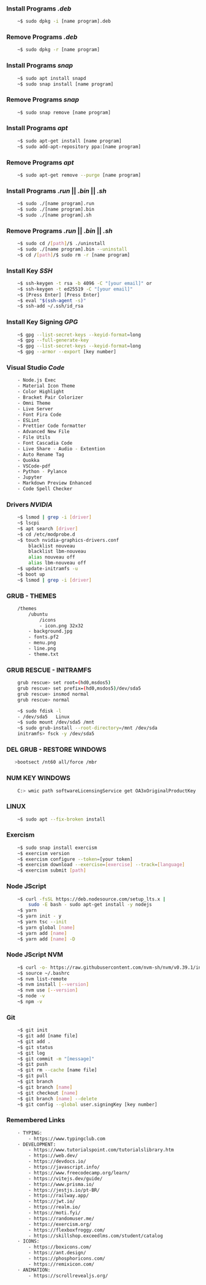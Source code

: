 ### Install Programs _.deb_

```bash
    ~$ sudo dpkg -i [name program].deb
```

### Remove Programs _.deb_

```bash
    ~$ sudo dpkg -r [name program]
```

### Install Programs _snap_

```bash
    ~$ sudo apt install snapd
    ~$ sudo snap install [name program]
```

### Remove Programs _snap_

```bash
    ~$ sudo snap remove [name program]
```

### Install Programs _apt_

```bash
    ~$ sudo apt-get install [name program]
    ~$ sudo add-apt-repository ppa:[name program]
```

### Remove Programs _apt_

```bash
    ~$ sudo apt-get remove --purge [name program]
```

### Install Programs _.run_ || _.bin_ || _.sh_

```bash
    ~$ sudo ./[name program].run
    ~$ sudo ./[name program].bin
    ~$ sudo ./[name program].sh
```

### Remove Programs _.run_ || _.bin_ || _.sh_

```bash
    ~$ sudo cd /[path]/$ ./uninstall
    ~$ sudo ./[name program].bin --uninstall
    ~$ cd /[path]/$ sudo rm -r [name program]
```

### Install Key _SSH_

```bash
    ~$ ssh-keygen -t rsa -b 4096 -C "[your email]" or
    ~$ ssh-keygen -t ed25519 -C "[your email]"
    ~$ [Press Enter] [Press Enter]
    ~$ eval "$(ssh-agent -s)"
    ~$ ssh-add ~/.ssh/id_rsa
```

### Install Key Signing _GPG_

```bash
    ~$ gpg --list-secret-keys --keyid-format=long
    ~$ gpg --full-generate-key
    ~$ gpg --list-secret-keys --keyid-format=long
    ~$ gpg --armor --export [key number]
```

### Visual Studio _Code_

```bash
    - Node.js Exec
    - Material Icon Theme
    - Color Highlight
    - Bracket Pair Colorizer
    - Omni Theme
    - Live Server
    - Font Fira Code
    - ESLint
    - Prettier Code formatter
    - Advanced New File
    - File Utils
    - Font Cascadia Code
    - Live Share - Audio - Extention
    - Auto Rename Tag
    - Quokka
    - VSCode-pdf
    - Python - Pylance
    - Jupyter
    - Markdown Preview Enhanced
    - Code Spell Checker
```

### Drivers _NVIDIA_

```bash
    ~$ lsmod | grep -i [driver]
    ~$ lscpi
    ~$ apt search [driver]
    ~$ cd /etc/modprobe.d
    ~$ touch nvidia-graphics-drivers.conf
        blacklist nouveau
        blacklist lbm-nouveau
        alias nouveau off
        alias lbm-nouveau off
    ~$ update-initramfs -u
    ~$ boot up
    ~$ lsmod | grep -i [driver]
```

### GRUB - THEMES

```bash
    /themes
        /ubuntu
            /icons
            - icon.png 32x32
        - background.jpg
        - fonts.pf2
        - menu.png
        - line.png
        - theme.txt
```

### GRUB RESCUE - INITRAMFS

```bash
    grub rescue> set root=(hd0,msdos5)
    grub rescue> set prefix=(hd0,msdos5)/dev/sda5
    grub rescue> insmod normal
    grub rescue> normal

    ~$ sudo fdisk -l
    - /dev/sda5   Linux
    ~$ sudo mount /dev/sda5 /mnt
    ~$ sudo grub-install --root-directory=/mnt /dev/sda
    initramfs> fsck -y /dev/sda5
```

### DEL GRUB - RESTORE WINDOWS

```bash
   >bootsect /nt60 all/force /mbr
```

### NUM KEY WINDOWS

```bash
    C:> wmic path softwareLicensingService get OA3xOriginalProductKey
```

### LINUX

```bash
    ~$ sudo apt --fix-broken install
```

### Exercism

```bash
    ~$ sudo snap install exercism
    ~$ exercism version
    ~$ exercism configure --token=[your token]
    ~$ exercism download --exercise=[exercise] --track=[language]
    ~$ exercism submit [path]
```

### Node JScript

```bash
    ~$ curl -fsSL https://deb.nodesource.com/setup_lts.x |
        sudo -E bash - sudo apt-get install -y nodejs
    ~$ yarn
    ~$ yarn init - y
    ~$ yarn tsc --init
    ~$ yarn global [name]
    ~$ yarn add [name]
    ~$ yarn add [name] -D
```

### Node JScript NVM

```bash
    ~$ curl -o- https://raw.githubusercontent.com/nvm-sh/nvm/v0.39.1/install.sh | bash
    ~$ source ~/.bashrc
    ~$ nvm list-remote
    ~$ nvm install [--version]
    ~$ nvm use [--version]
    ~$ node -v
    ~$ npm -v
```

### Git

```bash
    ~$ git init
    ~$ git add [name file]
    ~$ git add .
    ~$ git status
    ~$ git log
    ~$ git commit -m "[message]"
    ~$ git push
    ~$ git rm --cache [name file]
    ~$ git pull
    ~$ git branch
    ~$ git branch [name]
    ~$ git checkout [name]
    ~$ git branch [name] --delete
    ~$ git config --global user.signingKey [key number]
```

### Remembered Links

```bash
    · TYPING:
        - https://www.typingclub.com
    · DEVELOPMENT:
        - https://www.tutorialspoint.com/tutorialslibrary.htm
        - https://web.dev/
        - https://devdocs.io/
        - https://javascript.info/
        - https://www.freecodecamp.org/learn/
        - https://vitejs.dev/guide/
        - https://www.prisma.io/
        - https://jestjs.io/pt-BR/
        - https://railway.app/
        - https://jwt.io/
        - https://realm.io/
        - https://moti.fyi/
        - https://randomuser.me/
        - https://exercism.org/
        - https://flexboxfroggy.com/
        - https://skillshop.exceedlms.com/student/catalog
    · ICONS:
        - https://boxicons.com/
        - https://ant.design/
        - https://phosphoricons.com/
        - https://remixicon.com/
    · ANIMATION:
        - https://scrollrevealjs.org/
```
